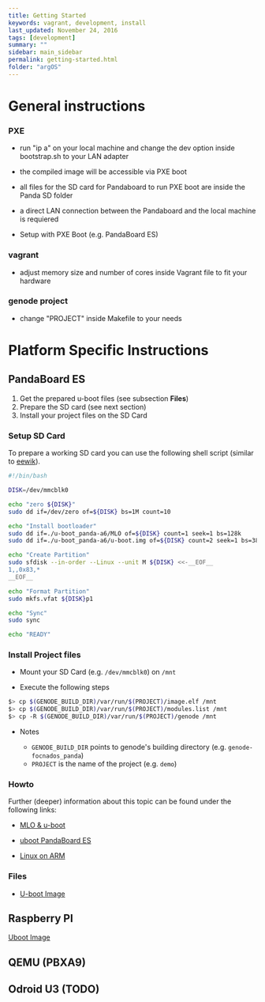 ```yaml
---
title: Getting Started
keywords: vagrant, development, install
last_updated: November 24, 2016
tags: [development]
summary: ""
sidebar: main_sidebar
permalink: getting-started.html
folder: "argOS"
---
```


# General instructions

### PXE

  * run "ip a" on your local machine and change the dev option inside bootstrap.sh to your LAN adapter

  * the compiled image will be accessible via PXE boot

  * all files for the SD card for Pandaboard to run PXE boot are inside the Panda SD folder

  * a direct LAN connection between the Pandaboard and the local machine is requiered

  * Setup with PXE Boot (e.g. PandaBoard ES)

### vagrant

  * adjust memory size and number of cores inside Vagrant file to fit your hardware

### genode project

  * change "PROJECT" inside Makefile to your needs

# Platform Specific Instructions

## PandaBoard ES

1. Get the prepared u-boot files (see subsection **Files**)
2. Prepare the SD card (see next section)
3. Install your project files on the SD Card

### Setup SD Card

To prepare a working SD card you can use the following shell script (similar to [eewik](https://eewiki.net/display/linuxonarm/PandaBoard#PandaBoard-SetupmicroSDcard)).

```sh
#!/bin/bash

DISK=/dev/mmcblk0

echo "zero ${DISK}"
sudo dd if=/dev/zero of=${DISK} bs=1M count=10

echo "Install bootloader"
sudo dd if=./u-boot_panda-a6/MLO of=${DISK} count=1 seek=1 bs=128k
sudo dd if=./u-boot_panda-a6/u-boot.img of=${DISK} count=2 seek=1 bs=384k

echo "Create Partition"
sudo sfdisk --in-order --Linux --unit M ${DISK} <<-__EOF__
1,,0x83,*
__EOF__

echo "Format Partition"
sudo mkfs.vfat ${DISK}p1

echo "Sync"
sudo sync

echo "READY"
```

### Install Project files

* Mount your SD Card (e.g. `/dev/mmcblk0`) on `/mnt`

* Execute the following steps

```sh
$> cp $(GENODE_BUILD_DIR)/var/run/$(PROJECT)/image.elf /mnt
$> cp $(GENODE_BUILD_DIR)/var/run/$(PROJECT)/modules.list /mnt
$> cp -R $(GENODE_BUILD_DIR)/var/run/$(PROJECT)/genode /mnt
```

* Notes

  * `GENODE_BUILD_DIR` points to genode's building directory (e.g. `genode-focnados_panda`)
  * `PROJECT` is the name of the project (e.g. `demo`)

### Howto
Further (deeper) information about this topic can be found under the following links:

* [MLO & u-boot](http://elinux.org/Panda_How_to_MLO_%26_u-boot)

* [uboot PandaBoard ES](http://elinux.org/PandaBoard_ES_uboot_howto)

* [Linux on ARM](https://eewiki.net/display/linuxonarm/PandaBoard)

### Files
* [U-boot Image](https://github.com/argos-research/operating-system/tree/master/Panda%20SD)

## Raspberry PI

[Uboot Image](https://nextcloud.os.in.tum.de/s/xAxEQYA57SIhnhz)

## QEMU (PBXA9)

## Odroid U3 (TODO)
